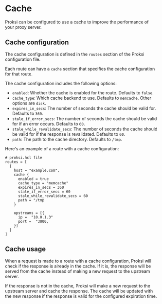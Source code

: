 # Cache

Proksi can be configured to use a cache to improve the performance of your proxy server.

## Cache configuration

The cache configuration is defined in the `routes` section of the Proksi configuration file.

Each route can have a `cache` section that specifies the cache configuration for that route.

The cache configuration includes the following options:

- `enabled`: Whether the cache is enabled for the route. Defaults to `false`.
- `cache_type`: Which cache backend to use. Defaults to `memcache`. Other options are `disk`.
- `expires_in_secs`: The number of seconds the cache should be valid for. Defaults to `360`.
- `stale_if_error_secs`: The number of seconds the cache should be valid for if an error occurs. Defaults to `60`.
- `stale_while_revalidate_secs`: The number of seconds the cache should be valid for if the response is revalidated. Defaults to `60`.
- `path`: The path to the cache directory. Defaults to `/tmp`.

Here's an example of a route with a cache configuration:

```hcl
# proksi.hcl file
routes = [
  {
    host = "example.com",
    cache {
      enabled = true
      cache_type = "memcache"
      expires_in_secs = 360
      stale_if_error_secs = 60
      stale_while_revalidate_secs = 60
      path = "/tmp
    }

    upstreams = [{
      ip =  "10.0.1.3" 
      port =  "3000,
    }]
  }
]
```

## Cache usage

When a request is made to a route with a cache configuration, Proksi will check if the response is already in the cache. If it is, the response will be served from the cache instead of making a new request to the upstream server.

If the response is not in the cache, Proksi will make a new request to the upstream server and cache the response. The cache will be updated with the new response if the response is valid for the configured expiration time.
